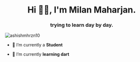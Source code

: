 
<h1 align="center">Hi 👋👋, I'm Milan Maharjan.</h1>
<h3 align="center">trying to learn day by day.</h3>

<p align="left"> <img src="https://komarev.com/ghpvc/?username=ashishmhrzn10" alt="ashishmhrzn10" /> </p>

- 🔭 I’m currently a **Student**

- 🌱 I’m currently **learning dart**





